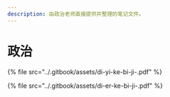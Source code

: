 ```yaml
---
description: 由政治老师直接提供并整理的笔记文件。
---
```


# 政治

{% file src="../.gitbook/assets/di-yi-ke-bi-ji-.pdf" %}

{% file src="../.gitbook/assets/di-er-ke-bi-ji-.pdf" %}
